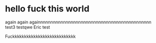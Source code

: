 # hello fuck this world
again
again
againnnnnnnnnnnnnnnnnnnnnnnnnnnnnnnnnnnnnnnnnnnnn
test3
testqwe
Eric test




Fuckkkkkkkkkkkkkkkkkkkkkkkkkkk
